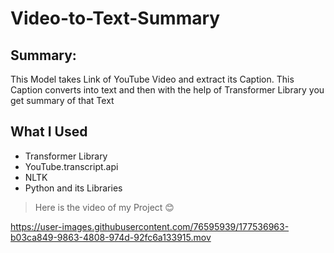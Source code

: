 # **Video-to-Text-Summary**


## Summary:
This Model takes Link of YouTube Video and extract its Caption. This Caption converts into text and then with the help of Transformer Library you get summary of that Text


## What I Used
- Transformer Library
- YouTube.transcript.api
- NLTK
- Python and its Libraries

> Here is the video of my Project :blush:

https://user-images.githubusercontent.com/76595939/177536963-b03ca849-9863-4808-974d-92fc6a133915.mov

